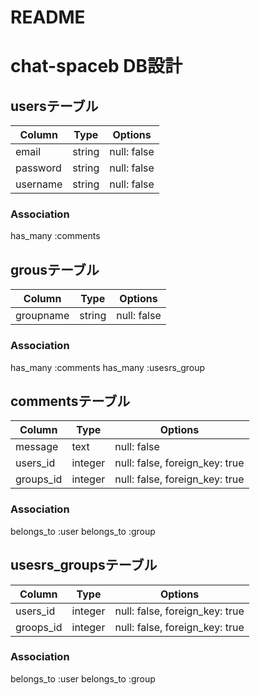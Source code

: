 # README
# chat-spaceb DB設計

## usersテーブル
|Column|Type|Options|
|------|----|-------|
|email|string|null: false|
|password|string|null: false|
|username|string|null: false|
### Association
 has_many :comments
 

## grousテーブル
|Column|Type|Options|
|------|----|-------|
|groupname|string|null: false|
### Association
 has_many :comments
 has_many :usesrs_group

## commentsテーブル
|Column|Type|Options|
|------|----|-------|
|message|text|null: false|
|users_id|integer|null: false, foreign_key: true|
|groups_id|integer|null: false, foreign_key: true|
### Association
 belongs_to :user
 belongs_to :group

## usesrs_groupsテーブル
|Column|Type|Options|
|------|----|-------|
|users_id|integer|null: false, foreign_key: true|
|groops_id|integer|null: false, foreign_key: true|
### Association
 belongs_to :user
 belongs_to :group